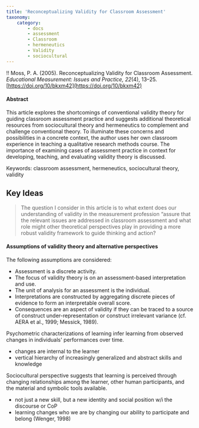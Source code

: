 ```yaml
---
title: 'Reconceptualizing Validity for Classroom Assessment'
taxonomy:
    category:
        - docs
        - assessment
        - Classroom
        - hermeneutics
        - Validity
        - sociocultural
---
```


!! Moss, P. A. (2005). Reconceptualizing Validity for Classroom Assessment. *Educational Measurement: Issues and Practice, 22*(4), 13–25. [https://doi.org/10/bkxm42](https://doi.org/10/bkxm42)


#### Abstract
This article explores the shortcomings of conventional validity theory for guiding classroom assessment practice and suggests additional theoretical resources from sociocultural theory and hermeneutics to complement and challenge conventional theory. To illuminate these concerns and possibilities in a concrete context, the author uses her own classroom experience in teaching a qualitative research methods course. The importance of examining cases of assessment practice in context for developing, teaching, and evaluating validity theory is discussed.

Keywords: classroom assessment, hermeneutics, sociocultural theory, validity

## Key Ideas

> The question I consider in this article is to what extent does our understanding of validity in the measurement profession “assure that the relevant issues are addressed in classroom assessment and what role might other theoretical perspectives play in providing a more robust validity framework to guide thinking and action?

#### Assumptions of validity theory and alternative perspectives

The following assumptions are considered:
- Assessment is a discrete activity.
- The focus of validity theory is on an assessment-based interpretation and use.
- The unit of analysis for an assessment is the individual.
- Interpretations are constructed by aggregating discrete pieces of evidence to form an interpretable overall score.
- Consequences are an aspect of validity if they can be traced to a source of construct under-representation or construct irrelevant variance (cf. AERA et al., 1999; Messick, 1989).

Psychometric characterizations of learning infer learning from observed changes in individuals' performances over time.
- changes are internal to the learner
- vertical hierarchy of increasingly generalized and abstract skills and knowledge

Sociocultural perspective suggests that learning is perceived through changing relationships among the learner, other human participants, and the material and symbolic tools available.
- not just a new skill, but a new identity and social position w/i the discourse or CoP
- learning changes who we are by changing our ability to participate and belong (Wenger, 1998)
